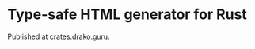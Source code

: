 # Type-safe HTML generator for Rust

Published at [crates.drako.guru](https://crates.drako.guru/#/crate?name=htmlgen).

